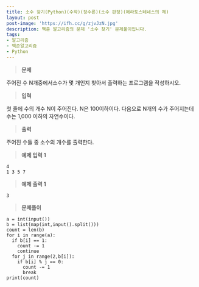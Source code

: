 ```yaml
---
title: 소수 찾기(Python)(수학)(정수론)(소수 판정)(에라토스테네스의 체)
layout: post
post-image: 'https://ifh.cc/g/zjvJzN.jpg'
description: 백준 알고리즘의 문제 '소수 찾기' 문제풀이입니다.
tags:
- 알고리즘
- 백준알고리즘
- Python
---
```



>**문제**

주어진 수 N개중에서소수가 몇 개인지 찾아서 출력하는 프로그램을 작성하시오.

>**입력**

첫 줄에 수의 개수 N이 주어진다. N은 100이하이다. 다음으로 N개의 수가 주어지는데 수는 1,000 이하의 자연수이다.

>**출력**

주어진 수들 중 소수의 개수를 출력한다.

>**예제 입력 1**

	4
	1 3 5 7

>**예제 출력 1**

	3

>**문제풀이**

	a = int(input())
	b = list(map(int,input().split()))
	count = len(b)
	for i in range(a):
	  if b[i] == 1:
	    count -= 1
	    continue
	  for j in range(2,b[i]):
	    if b[i] % j == 0:
	      count -= 1
	      break
	print(count)
